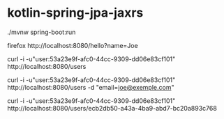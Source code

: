# kotlin-spring-jpa-jaxrs

./mvnw spring-boot:run

firefox http://localhost:8080/hello?name=Joe

curl -i -u"user:53a23e9f-afc0-44cc-9309-dd06e83cf101" http://localhost:8080/users

curl -i -u"user:53a23e9f-afc0-44cc-9309-dd06e83cf101" http://localhost:8080/users -d "email=joe@exemple.com"

curl -i -u"user:53a23e9f-afc0-44cc-9309-dd06e83cf101" http://localhost:8080/users/ecb2db50-a43a-4ba9-abd7-bc20a893c768
